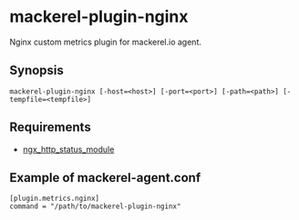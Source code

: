 mackerel-plugin-nginx
=====================

Nginx custom metrics plugin for mackerel.io agent.

## Synopsis

```shell
mackerel-plugin-nginx [-host=<host>] [-port=<port>] [-path=<path>] [-tempfile=<tempfile>]
```

## Requirements

- [ngx_http_status_module](http://nginx.org/en/docs/http/ngx_http_status_module.html)

## Example of mackerel-agent.conf

```
[plugin.metrics.nginx]
command = "/path/to/mackerel-plugin-nginx"
```
